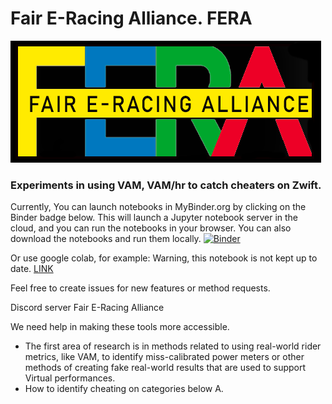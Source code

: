 # Fair E-Racing Alliance. FERA
![FERA](images/fera.png?raw=true "FERA logo")
### Experiments in using VAM, VAM/hr to catch cheaters on Zwift.

Currently, You can launch notebooks in MyBinder.org by clicking on the Binder badge below. This will launch a Jupyter notebook server in the cloud, and you can run the notebooks in your browser. You can also download the notebooks and run them locally.
[![Binder](https://mybinder.org/badge_logo.svg)](https://mybinder.org/v2/gh/vincentdavis/VAM_WAM_cheaters/main)


Or use google colab, for example: Warning, this notebook is not kept up to date.
[LINK](https://colab.research.google.com/drive/1MKAWzPKxVzEcdD_gd6RdBa9zGB-2PR6C)


Feel free to create issues for new features or method requests.

Discord server Fair E-Racing Alliance

We need help in making these tools more accessible.

- The first area of research is in methods related to using real-world rider metrics, like VAM, to identify miss-calibrated power meters or other methods of creating fake real-world results that are used to support Virtual performances.
- How to identify cheating on categories below A.
